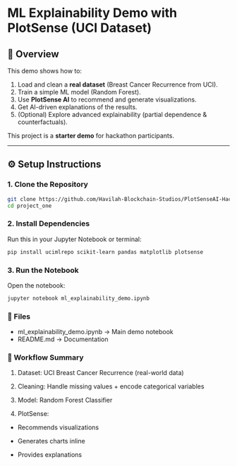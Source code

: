 # ML Explainability Demo with PlotSense (UCI Dataset)

## 📌 Overview
This demo shows how to:
1. Load and clean a **real dataset** (Breast Cancer Recurrence from UCI).
2. Train a simple ML model (Random Forest).
3. Use **PlotSense AI** to recommend and generate visualizations.
4. Get AI-driven explanations of the results.
5. (Optional) Explore advanced explainability (partial dependence & counterfactuals).

This project is a **starter demo** for hackathon participants.

---

## ⚙️ Setup Instructions

### 1. Clone the Repository
```bash
git clone https://github.com/Havilah-Blockchain-Studios/PlotSenseAI-Hackathon-Demo-Projects.git
cd project_one
```

### 2. Install Dependencies
Run this in your Jupyter Notebook or terminal:
```bash
pip install ucimlrepo scikit-learn pandas matplotlib plotsense
```

### 3. Run the Notebook
Open the notebook:
```bash
jupyter notebook ml_explainability_demo.ipynb
```

### 📂 Files
* ml_explainability_demo.ipynb → Main demo notebook
* README.md → Documentation

### 🚀 Workflow Summary

1. Dataset: UCI Breast Cancer Recurrence (real-world data)

2. Cleaning: Handle missing values + encode categorical variables

3. Model: Random Forest Classifier

4. PlotSense:

* Recommends visualizations

* Generates charts inline

* Provides explanations

